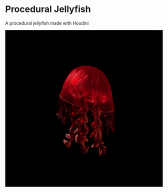 # Procedural Jellyfish

A procedural jellyfish made with Houdini

<img height="500" alt="Jellyfish Parts" src="/assets/jellyfish.gif">
